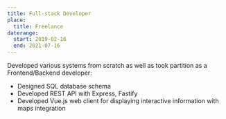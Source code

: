 ```yaml
---
title: Full-stack Developer
place:
  title: Freelance
daterange:
  start: 2019-02-16
  end: 2021-07-16
---
```


Developed various systems from scratch as well as took partition as a Frontend/Backend developer:
- Designed SQL database schema
- Developed REST API with Express, Fastify
- Developed Vue.js web client for displaying interactive information with maps integration